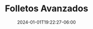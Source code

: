 ---
weight: 400
title: "Folletos Avanzados"
description: "Folletos con ejercicios avanzados"
icon: "folder"
date: "2024-01-01T19:22:27-06:00"
lastmod: "2024-01-01T19:22:27-06:00"
draft: false
toc: true
---